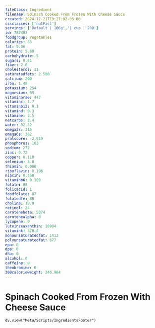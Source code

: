 ```yaml
---
fileClass: Ingredient
filename: Spinach Cooked From Frozen With Cheese Sauce
created: 2024-12-21T19:27:02-06:00
cssclasses: ['nutFact']
servings: ['Default | 100g','1 cup | 200']
id: 787405
foodgroup: Vegetables
calories: 83
fat: 5.06
protein: 5.89
carbohydrate: 5
sugars: 0.41
fiber: 2.6
cholesterol: 11
saturatedfats: 2.508
calcium: 200
iron: 1.48
potassium: 254
magnesium: 63
vitaminarae: 447
vitaminc: 1.7
vitaminb12: 0.1
vitamind: 0.3
vitamine: 2.5
netcarbs: 2.4
water: 82.22
omega3s: 315
omega6s: 362
pralscore: -2.919
phosphorus: 103
sodium: 272
zinc: 0.72
copper: 0.118
selenium: 5.8
thiamin: 0.068
riboflavin: 0.196
niacin: 0.368
vitaminb6: 0.109
folate: 88
folicacid: 1
foodfolate: 87
folatedfe: 88
choline: 18.9
retinol: 24
carotenebeta: 5074
carotenealpha: 0
lycopene: 0
luteinzeaxanthin: 10984
vitamink: 378.8
monounsaturatedfat: 1413
polyunsaturatedfat: 677
epa: 0
dpa: 0
dha: 0
alcohol: 0
caffeine: 0
theobromine: 0
200calorieweight: 240.964
---
```


# Spinach Cooked From Frozen With Cheese Sauce

```dataviewjs
dv.view("Meta/Scripts/IngredientsFooter")
```
